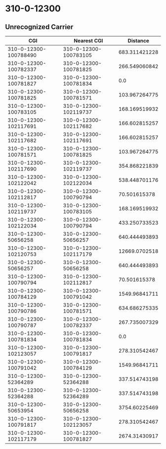 # 310-0-12300
## Unrecognized Carrier


| CGI | Nearest CGI | Distance |
|-----|-------------|----------|
| 310-0-12300-100788490 | 310-0-12300-100783105 | 683.311421228 |
| 310-0-12300-100782337 | 310-0-12300-100781825 | 266.549060842 |
| 310-0-12300-100781827 | 310-0-12300-100781834 | 0.0 |
| 310-0-12300-100781825 | 310-0-12300-100781571 | 103.967264775 |
| 310-0-12300-100783105 | 310-0-12300-102119737 | 168.169519932 |
| 310-0-12300-102117691 | 310-0-12300-102117682 | 166.602815257 |
| 310-0-12300-102117682 | 310-0-12300-102117691 | 166.602815257 |
| 310-0-12300-100781571 | 310-0-12300-100781825 | 103.967264775 |
| 310-0-12300-102117690 | 310-0-12300-102119737 | 354.868221839 |
| 310-0-12300-102122042 | 310-0-12300-102122034 | 538.448701176 |
| 310-0-12300-102112817 | 310-0-12300-100790794 | 70.501615378 |
| 310-0-12300-102119737 | 310-0-12300-100783105 | 168.169519932 |
| 310-0-12300-102122034 | 310-0-12300-100790794 | 433.250733523 |
| 310-0-12300-50656258 | 310-0-12300-50656257 | 640.444493893 |
| 310-0-12300-102120753 | 310-0-12300-102117179 | 12669.0702518 |
| 310-0-12300-50656257 | 310-0-12300-50656258 | 640.444493893 |
| 310-0-12300-100790794 | 310-0-12300-102112817 | 70.501615378 |
| 310-0-12300-100784129 | 310-0-12300-100791042 | 1549.96841711 |
| 310-0-12300-100790786 | 310-0-12300-100781571 | 634.686275335 |
| 310-0-12300-100790787 | 310-0-12300-100782337 | 267.735007329 |
| 310-0-12300-100781834 | 310-0-12300-100781834 | 0.0 |
| 310-0-12300-102123057 | 310-0-12300-100791817 | 278.310542467 |
| 310-0-12300-100791042 | 310-0-12300-100784129 | 1549.96841711 |
| 310-0-12300-52364289 | 310-0-12300-52364288 | 337.514743198 |
| 310-0-12300-52364288 | 310-0-12300-52364289 | 337.514743198 |
| 310-0-12300-50653954 | 310-0-12300-50656258 | 3754.60225469 |
| 310-0-12300-100791817 | 310-0-12300-102123057 | 278.310542467 |
| 310-0-12300-102117179 | 310-0-12300-100781827 | 2674.31430917 |
